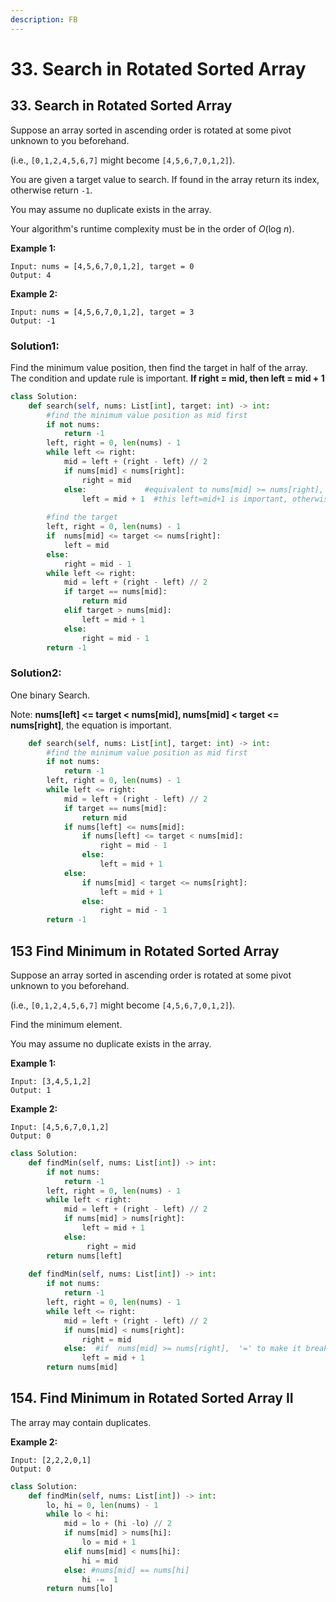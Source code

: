 ```yaml
---
description: FB
---
```


# 33. Search in Rotated Sorted Array

## 33. Search in Rotated Sorted Array

Suppose an array sorted in ascending order is rotated at some pivot unknown to you beforehand.

\(i.e., `[0,1,2,4,5,6,7]` might become `[4,5,6,7,0,1,2]`\).

You are given a target value to search. If found in the array return its index, otherwise return `-1`.

You may assume no duplicate exists in the array.

Your algorithm's runtime complexity must be in the order of _O_\(log _n_\).

**Example 1:**

```text
Input: nums = [4,5,6,7,0,1,2], target = 0
Output: 4
```

**Example 2:**

```text
Input: nums = [4,5,6,7,0,1,2], target = 3
Output: -1
```

### Solution1:

Find the minimum value position, then find the target in half of the array.    
The condition and update rule is important. **If right = mid, then left = mid  + 1**

```python
class Solution:
    def search(self, nums: List[int], target: int) -> int:
        #find the minimum value position as mid first
        if not nums:
            return -1
        left, right = 0, len(nums) - 1
        while left <= right:
            mid = left + (right - left) // 2
            if nums[mid] < nums[right]:
                right = mid
            else:             #equivalent to nums[mid] >= nums[right], the equal is important
                left = mid + 1  #this left=mid+1 is important, otherwise it might not stop
                      
        #find the target
        left, right = 0, len(nums) - 1
        if  nums[mid] <= target <= nums[right]:
            left = mid
        else:
            right = mid - 1
        while left <= right:
            mid = left + (right - left) // 2
            if target == nums[mid]:
                return mid
            elif target > nums[mid]:
                left = mid + 1
            else:
                right = mid - 1
        return -1
```

### Solution2:

One binary Search.

Note: **nums\[left\] &lt;= target &lt; nums\[mid\], nums\[mid\] &lt; target &lt;= nums\[right\]**, the equation is important.

```python
    def search(self, nums: List[int], target: int) -> int:
        #find the minimum value position as mid first
        if not nums:
            return -1
        left, right = 0, len(nums) - 1
        while left <= right:
            mid = left + (right - left) // 2
            if target == nums[mid]:
                return mid
            if nums[left] <= nums[mid]:
                if nums[left] <= target < nums[mid]:
                    right = mid - 1
                else:
                    left = mid + 1
            else:
                if nums[mid] < target <= nums[right]:
                    left = mid + 1
                else:
                    right = mid - 1
        return -1
```

## 153 Find Minimum in Rotated Sorted Array[  ](https://leetcode.com/explore/learn/card/binary-search/126/template-ii/949/discuss)

Suppose an array sorted in ascending order is rotated at some pivot unknown to you beforehand.

\(i.e.,  `[0,1,2,4,5,6,7]` might become  `[4,5,6,7,0,1,2]`\).

Find the minimum element.

You may assume no duplicate exists in the array.

**Example 1:**

```text
Input: [3,4,5,1,2] 
Output: 1
```

**Example 2:**

```text
Input: [4,5,6,7,0,1,2]
Output: 0
```

```python
class Solution:
    def findMin(self, nums: List[int]) -> int:
        if not nums:
            return -1
        left, right = 0, len(nums) - 1
        while left < right:
            mid = left + (right - left) // 2
            if nums[mid] > nums[right]:
                left = mid + 1 
            else:                   
                 right = mid 
        return nums[left]
        
    def findMin(self, nums: List[int]) -> int:
        if not nums:
            return -1
        left, right = 0, len(nums) - 1
        while left <= right:
            mid = left + (right - left) // 2
            if nums[mid] < nums[right]:
                right = mid 
            else:  #if  nums[mid] >= nums[right],  '=' to make it break the loop                
                left = mid + 1  
        return nums[mid]
```

## 154. Find Minimum in Rotated Sorted Array II

The array may contain duplicates.

**Example 2:**

```text
Input: [2,2,2,0,1]
Output: 0
```

```python
class Solution:
    def findMin(self, nums: List[int]) -> int:
        lo, hi = 0, len(nums) - 1
        while lo < hi:
            mid = lo + (hi -lo) // 2
            if nums[mid] > nums[hi]:
                lo = mid + 1
            elif nums[mid] < nums[hi]:
                hi = mid 
            else: #nums[mid] == nums[hi]
                hi -=  1
        return nums[lo]
```

